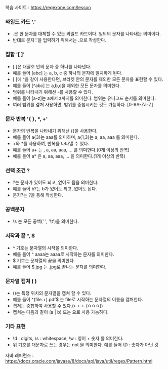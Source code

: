 학습 사이트 : https://regexone.com/lesson

### 와일드 카드 '.'
* .은 한 문자를 대체할 수 있는 와일드 카드이다. 임의의 문자를 나타내는 의미이다.
* 반대로 문자'.'을 입력하기 위해서는 \.으로 작성한다.

### 집합 '[ ]'
* \[ \]은 대괄호 안의 문자 중 하나를 나타낸다.
* 예를 들어 \[abc\] 는 a, b, c 중 하나의 문자에 일치하게 된다.
* \[ \]에 ^을 같이 사용한다면, 브라켓 안의 문자를 제외한 모든 문자를 표현할 수 있다. 
* 예를 들어 \[^abc\] 는 a,b,c을 제외한 모든 문자를 의미한다.
* 범위를 나타내기 위해선 -를 사용할 수 있다.
* 예를 들어 [a-z]는 a에서 z까지를 의미한다. 범위는 유니코드 순서를 의미한다.
* 여러 범위를 곂쳐 사용하면, 범위를 중첩시키는 것도 가능하다. [0-9A-Za-Z]

### 문자 반복 '{ }, *, +'
* 문자의 반복을 나타내기 위해선 {}을 사용한다.
* 예를 들어 a{3}는 aaa를 의미하며, a{1,3}는 a, aa, aaa 를 의미한다.
* +와 \*를 사용하여, 반복을 나타낼 수 있다. 
* 예를 들어 a+ 는  , a, aa, aaa, ... 를 의미한다.(0개 이상의 반복)
* 예를 들어 a* 은 a, aa, aaa, ... 을 의미한다.(1개 이상의 반복)

### 선택 조건 ?
* ?는 문자가 있어도 되고, 없어도 됨을 의미한다. 
* 예를 들어 b?는 b가 있어도 되고, 없어도 된다.
* 문자?는 \?을 통해 작성한다.

### 공백문자
* \s 는 모든 공백(' ', '\t')을 의미한다.

### 시작과 끝 ^, $
* ^ 기호는 문자열의 시작을 의미한다.
* 예를 들어 ^ aaaa는 aaaa로 시작하는 문자를 의미한다.
* $ 기호는 문자열의 끝을 의미한다.
* 예를 들어 $.jpg 는 .jpg로 끝나는 문자를 의미한다.

### 문자열 캡쳐 ( )
* ()는 특정 위치의 문자열을 캡쳐 할 수 있다.
* 예를 들어 ^(file.+)\.pdf$ 는 file로 시작하는 문자열의 이름을 캡쳐한다. 
* 캡쳐는 중첩하여 사용할 수 있다.(ㄴㄴㄴ(ㅇㅇㅇ))
* 캡쳐는 다음과 같이 (a | b) 또는 으로 사용 가능하다.

### 기타 표현
* \d : digits, \s : whitespace, \w : 영어 + 숫자 를 의미한다.
* 위 기호를 대문자로 쓰는 경우는 not 을 의미한다. 예를 들어 \D : 숫자가 아닌 것

자바 레퍼런스 : https://docs.oracle.com/javase/8/docs/api/java/util/regex/Pattern.html
